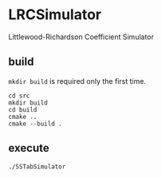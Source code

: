 # LRCSimulator

Littlewood-Richardson Coefficient Simulator

## build

`mkdir build` is required only the first time.

```
cd src
mkdir build
cd build
cmake ..
cmake --build .
```

## execute

```
./SSTabSimulator
```
